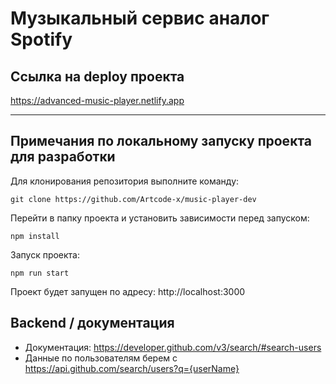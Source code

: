 # Музыкальный сервис аналог Spotify

## Ссылка на deploy проекта

https://advanced-music-player.netlify.app

---

## Примечания по локальному запуску проекта для разработки

Для клонирования репозитория выполните команду:

```
git clone https://github.com/Artcode-x/music-player-dev
```

Перейти в папку проекта и установить зависимости перед запуском:

```
npm install
```

Запуск проекта:

```
npm run start
```

Проект будет запущен по адресу: http://localhost:3000

## Backend / документация

- Документация: https://developer.github.com/v3/search/#search-users
- Данные по пользователям берем с https://api.github.com/search/users?q={userName}
